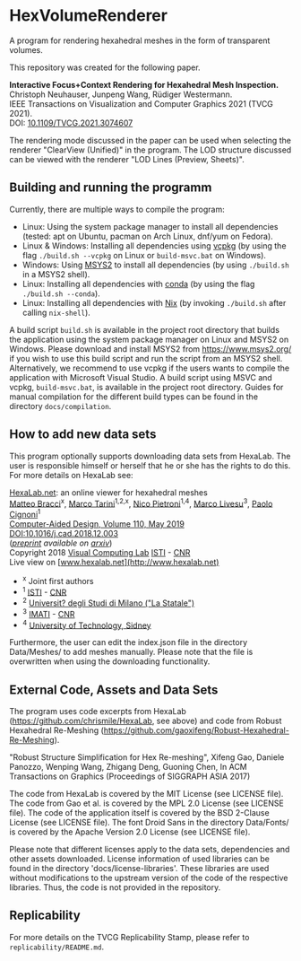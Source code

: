 # HexVolumeRenderer

A program for rendering hexahedral meshes in the form of transparent volumes.

This repository was created for the following paper.

**Interactive Focus+Context Rendering for Hexahedral Mesh Inspection.** \
Christoph Neuhauser, Junpeng Wang, Rüdiger Westermann. \
IEEE Transactions on Visualization and Computer Graphics 2021 (TVCG 2021). \
DOI: [10.1109/TVCG.2021.3074607](https://www.doi.org/10.1109/TVCG.2021.3074607)

The rendering mode discussed in the paper can be used when selecting the renderer "ClearView (Unified)" in the program.
The LOD structure discussed can be viewed with the renderer "LOD Lines (Preview, Sheets)".


## Building and running the programm

Currently, there are multiple ways to compile the program:
- Linux: Using the system package manager to install all dependencies (tested: apt on Ubuntu, pacman on Arch Linux, dnf/yum on Fedora).
- Linux & Windows: Installing all dependencies using [vcpkg](https://github.com/microsoft/vcpkg)  (by using the flag `./build.sh --vcpkg` on Linux or `build-msvc.bat` on Windows).
- Windows: Using [MSYS2](https://www.msys2.org/) to install all dependencies (by using `./build.sh` in a MSYS2 shell).
- Linux: Installing all dependencies with [conda](https://docs.conda.io/en/latest/) (by using the flag `./build.sh --conda`).
- Linux: Installing all dependencies with [Nix](https://nixos.org/) (by invoking `./build.sh` after calling `nix-shell`).

A build script `build.sh` is available in the project root directory that builds the application using the system
package manager on Linux and MSYS2 on Windows. Please download and install MSYS2 from https://www.msys2.org/ if you wish
to use this build script and run the script from an MSYS2 shell.
Alternatively, we recommend to use vcpkg if the users wants to compile the application with Microsoft Visual Studio.
A build script using MSVC and vcpkg, `build-msvc.bat`, is available in the project root directory.
Guides for manual compilation for the different build types can be found in the directory `docs/compilation`.


## How to add new data sets

This program optionally supports downloading data sets from HexaLab. The user is responsible himself or herself that he or she has the rights to do this. For more details on HexaLab see:

[HexaLab.net](http://www.hexalab.net): an online viewer for hexahedral meshes \
[Matteo Bracci](https://github.com/c4stan)<sup>x</sup>, [Marco Tarini](http://vcg.isti.cnr.it/~tarini/)<sup>1,2,x</sup>, [Nico Pietroni](http://vcg.isti.cnr.it/~pietroni)<sup>1,4</sup>, [Marco Livesu](http://pers.ge.imati.cnr.it/livesu/)<sup>3</sup>, [Paolo Cignoni](http://vcg.isti.cnr.it/~cignoni)<sup>1</sup> \
[Computer-Aided Design, Volume 110, May 2019](https://doi.org/10.1016/j.cad.2018.12.003) \
[DOI:10.1016/j.cad.2018.12.003](https://doi.org/10.1016/j.cad.2018.12.003) \
(_[preprint](https://arxiv.org/pdf/1806.06639) available on [arxiv](https://arxiv.org/abs/1806.06639)_) \
Copyright 2018
[Visual Computing Lab](http://vcg.isti.cnr.it)
[ISTI](http://www.isti.cnr.it) - [CNR](http://www.cnr.it) \
Live view on [www.hexalab.net](http://www.hexalab.net)
- <sup>x</sup> Joint first authors
- <sup>1</sup> [ISTI](http://www.isti.cnr.it) - [CNR](http://www.cnr.it)
- <sup>2</sup> [Universit? degli Studi di Milano ("La Statale")](http://www.unimi.it)
- <sup>3</sup> [IMATI](http://www.imati.cnr.it/) - [CNR](http://www.cnr.it)
- <sup>4</sup> [University of Technology, Sidney](https://www.uts.edu.au/)

Furthermore, the user can edit the index.json file in the directory Data/Meshes/ to add meshes manually.
Please note that the file is overwritten when using the downloading functionality.

## External Code, Assets and Data Sets

The program uses code excerpts from HexaLab (https://github.com/chrismile/HexaLab, see above) and code from Robust
Hexahedral Re-Meshing (https://github.com/gaoxifeng/Robust-Hexahedral-Re-Meshing).

"Robust Structure Simplification for Hex Re-meshing",
Xifeng Gao, Daniele Panozzo, Wenping Wang, Zhigang Deng, Guoning Chen,
In ACM Transactions on Graphics (Proceedings of SIGGRAPH ASIA 2017)

The code from HexaLab is covered by the MIT License (see LICENSE file).
The code from Gao et al. is covered by the MPL 2.0 License (see LICENSE file).
The code of the application itself is covered by the BSD 2-Clause License (see LICENSE file).
The font Droid Sans in the directory Data/Fonts/ is covered by the Apache Version 2.0 License (see LICENSE file).

Please note that different licenses apply to the data sets, dependencies and other assets downloaded.
License information of used libraries can be found in the directory 'docs/license-libraries'. These libraries are used
without modifications to the upstream version of the code of the respective libraries.
Thus, the code is not provided in the repository.


## Replicability

For more details on the TVCG Replicability Stamp, please refer to `replicability/README.md`.

